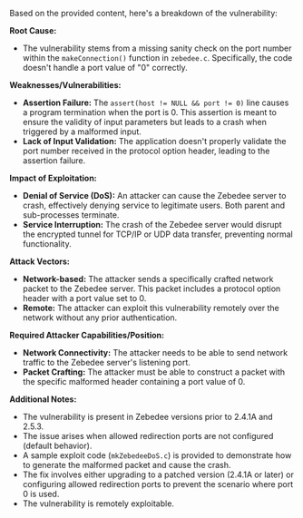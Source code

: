Based on the provided content, here's a breakdown of the vulnerability:

**Root Cause:**
- The vulnerability stems from a missing sanity check on the port number within the `makeConnection()` function in `zebedee.c`. Specifically, the code doesn't handle a port value of "0" correctly.

**Weaknesses/Vulnerabilities:**
- **Assertion Failure:** The `assert(host != NULL && port != 0)` line causes a program termination when the port is 0. This assertion is meant to ensure the validity of input parameters but leads to a crash when triggered by a malformed input.
- **Lack of Input Validation:** The application doesn't properly validate the port number received in the protocol option header, leading to the assertion failure.

**Impact of Exploitation:**
- **Denial of Service (DoS):** An attacker can cause the Zebedee server to crash, effectively denying service to legitimate users. Both parent and sub-processes terminate.
- **Service Interruption:** The crash of the Zebedee server would disrupt the encrypted tunnel for TCP/IP or UDP data transfer, preventing normal functionality.

**Attack Vectors:**
- **Network-based:** The attacker sends a specifically crafted network packet to the Zebedee server. This packet includes a protocol option header with a port value set to 0.
- **Remote:** The attacker can exploit this vulnerability remotely over the network without any prior authentication.

**Required Attacker Capabilities/Position:**
- **Network Connectivity:** The attacker needs to be able to send network traffic to the Zebedee server's listening port.
- **Packet Crafting:** The attacker must be able to construct a packet with the specific malformed header containing a port value of 0.

**Additional Notes:**
- The vulnerability is present in Zebedee versions prior to 2.4.1A and 2.5.3.
- The issue arises when allowed redirection ports are not configured (default behavior).
- A sample exploit code (`mkZebedeeDoS.c`) is provided to demonstrate how to generate the malformed packet and cause the crash.
- The fix involves either upgrading to a patched version (2.4.1A or later) or configuring allowed redirection ports to prevent the scenario where port 0 is used.
- The vulnerability is remotely exploitable.